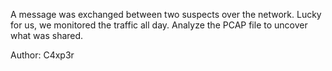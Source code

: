 A message was exchanged between two suspects over the network. Lucky for us, we monitored the traffic all day. Analyze the PCAP file to uncover what was shared.

Author: C4xp3r
